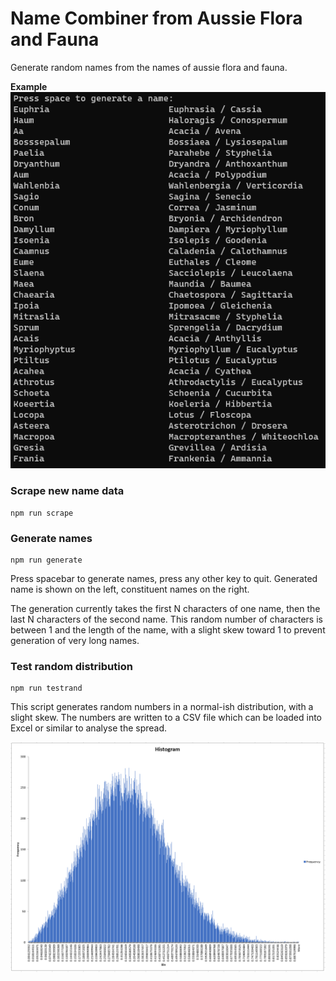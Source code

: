 # Name Combiner from Aussie Flora and Fauna
Generate random names from the names of aussie flora and fauna.

**Example**
![Example of the script generating names](./example.png)

### Scrape new name data
```
npm run scrape
```

### Generate names
```
npm run generate
```

Press spacebar to generate names, press any other key to quit.
Generated name is shown on the left, constituent names on the right.

The generation currently takes the first N characters of one name, then the last N characters of the second name. This random number of characters is between 1 and the length of the name, with a slight skew toward 1 to prevent generation of very long names.

### Test random distribution
```
npm run testrand
```

This script generates random numbers in a normal-ish distribution, with a slight skew. The numbers are written to a CSV file which can be loaded into Excel or similar to analyse the spread.

![Histogram of random distribution](./random_distribution.png)
